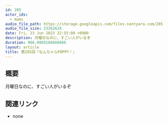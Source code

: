 ```yaml
---
id: 285
actor_ids:
  - mami
audio_file_path: https://storage.googleapis.com/files.nantyara.com/285.mp3
audio_file_size: 23262624
date: Fri, 23 Jun 2023 22:55:00 +0900
description: 月曜日なのに、すごい人がいるぞ
duration: 966.0869166666666
layout: article
title: 第285回「なんちゃらPOPPY！」
---
```

## 概要

月曜日なのに、すごい人がいるぞ

## 関連リンク

* none
